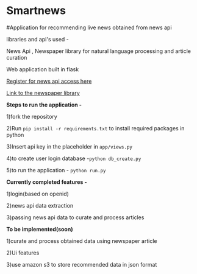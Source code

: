 # Smartnews

#Application for recommending live news obtained from news api 

libraries and api's used -

News Api , Newspaper library for natural language processing and article curation 

Web application built in flask 

[Register for news api access here](https://newsapi.org/register "News Api")

[Link to the newspaper library](https://github.com/codelucas/newspaper "Newspaper library")



**Steps to run the application -**

1)fork the repository 

2)Run `pip install -r requirements.txt` to install required packages in python

3)Insert api key in the placeholder in `app/views.py`

4)to create user  login database  -`python db_create.py` 

5)to run the application - `python run.py`

**Currently completed features -**

1)login(based on openid)

2)news api data extraction

3)passing news api data to curate and process articles

**To be implemented(soon)**

1)curate and process obtained data using newspaper article

2)Ui features 

3)use amazon s3 to store recommended data in  json format 
